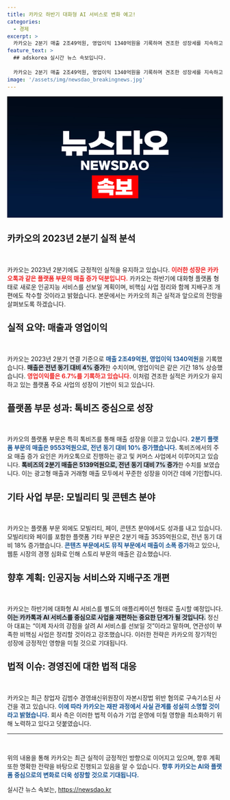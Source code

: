 ```yaml
---
title: 카카오 하반기 대화형 AI 서비스로 변화 예고!
categories:
  - 경제
excerpt: >
  카카오는 2분기 매출 2조49억원, 영업이익 1340억원을 기록하며 견조한 성장세를 지속하고 있다. 하반기 대화형 AI 서비스 출시에 이어 비핵심 사업 정리로 지배구조 개편에 나설 계획이다.
feature_text: >
  ## adskorea 실시간 뉴스 속보입니다.

  카카오는 2분기 매출 2조49억원, 영업이익 1340억원을 기록하며 견조한 성장세를 지속하고 있다. 하반기 대화형 AI 서비스 출시에 이어 비핵심 사업 정리로 지배구조 개편에 나설 계획이다.
image: '/assets/img/newsdao_breakingnews.jpg'
---
```


<p><img src="/assets/img/newsdao_breakingnews.jpg" alt="adskorea 속보" /></p>

<h2 data-ke-size="size26">카카오의 2023년 2분기 실적 분석</h2>

<p data-ke-size="size16">&nbsp;</p>

<p>카카오는 2023년 2분기에도 긍정적인 실적을 유지하고 있습니다. <b><span style="color: #ee2323;">이러한 성장은 카카오톡과 같은 플랫폼 부문의 매출 증가 덕분입니다.</span></b> 카카오는 하반기에 대화형 플랫폼 형태로 새로운 인공지능 서비스를 선보일 계획이며, 비핵심 사업 정리와 함께 지배구조 개편에도 착수할 것이라고 밝혔습니다. 본문에서는 카카오의 최근 실적과 앞으로의 전망을 살펴보도록 하겠습니다.</p>

<h2 data-ke-size="size26">실적 요약: 매출과 영업이익</h2>

<p data-ke-size="size16">&nbsp;</p>

<p>카카오는 2023년 2분기 연결 기준으로 <b><span style="color: #1a5490;">매출 2조49억원, 영업이익 1340억원</span></b>을 기록했습니다. <b><span style="background-color: #21538527;">매출은 전년 동기 대비 4% 증가</span></b>한 수치이며, 영업이익은 같은 기간 18% 상승했습니다. <b><span style="color: #ee2323;">영업이익률은 6.7%를 기록하고 있습니다.</span></b> 이처럼 견조한 실적은 카카오가 유지하고 있는 플랫폼 주요 사업의 성장이 기반이 되고 있습니다.</p>

<h2 data-ke-size="size26">플랫폼 부문 성과: 톡비즈 중심으로 성장</h2>

<p data-ke-size="size16">&nbsp;</p>

<p>카카오의 플랫폼 부문은 특히 톡비즈를 통해 매출 성장을 이끌고 있습니다. <b><span style="color: #1a5490;">2분기 플랫폼 부문의 매출은 9553억원으로, 전년 동기 대비 10% 증가했습니다.</span></b> 톡비즈에서의 주요 매출 증가 요인은 카카오톡으로 진행하는 광고 및 커머스 사업에서 이루어지고 있습니다. <b><span style="background-color: #21538527;">톡비즈의 2분기 매출은 5139억원으로, 전년 동기 대비 7% 증가</span></b>한 수치를 보였습니다. 이는 광고형 매출과 거래형 매출 모두에서 꾸준한 성장을 이어간 데에 기인합니다.</p>

<h2 data-ke-size="size26">기타 사업 부문: 모빌리티 및 콘텐츠 분야</h2>

<p data-ke-size="size16">&nbsp;</p>

<p>카카오는 플랫폼 부문 외에도 모빌리티, 페이, 콘텐츠 분야에서도 성과를 내고 있습니다. 모빌리티와 페이를 포함한 플랫폼 기타 부문은 2분기 매출 3535억원으로, 전년 동기 대비 18% 증가했습니다. <b><span style="color: #1a5490;">콘텐츠 부문에서도 뮤직 부문에서 매출이 소폭 증가</span></b>하고 있으나, 웹툰 시장의 경쟁 심화로 인해 스토리 부문의 매출은 감소했습니다.</p>

<h2 data-ke-size="size26">향후 계획: 인공지능 서비스와 지배구조 개편</h2>

<p data-ke-size="size16">&nbsp;</p>

<p>카카오는 하반기에 대화형 AI 서비스를 별도의 애플리케이션 형태로 출시할 예정입니다. <b><span style="background-color: #21538527;">이는 카카톡과 AI 서비스를 중심으로 사업을 재편하는 중요한 단계가 될 것입니다.</span></b> 정신아 대표는 “이제 자사의 강점을 살려 AI 서비스를 선보일 것”이라고 말하며, 연관성이 부족한 비핵심 사업은 정리할 것이라고 강조했습니다. 이러한 전략은 카카오의 장기적인 성장에 긍정적인 영향을 미칠 것으로 기대됩니다.</p>

<h2 data-ke-size="size26">법적 이슈: 경영진에 대한 법적 대응</h2>

<p data-ke-size="size16">&nbsp;</p>

<p>카카오는 최근 창업자 김범수 경영쇄신위원장이 자본시장법 위반 혐의로 구속기소된 사건을 겪고 있습니다. <b><span style="color: #1a5490;">이에 따라 카카오는 재판 과정에서 사실 관계를 성실히 소명할 것이라고 밝혔습니다.</span></b> 회사 측은 이러한 법적 이슈가 기업 운영에 미칠 영향을 최소화하기 위해 노력하고 있다고 덧붙였습니다.</p>

<hr>

<p data-ke-size="size16">&nbsp;</p>

<p>위의 내용을 통해 카카오는 최근 실적이 긍정적인 방향으로 이어지고 있으며, 향후 계획 또한 명확한 전략을 바탕으로 진행되고 있음을 알 수 있습니다. <b><span style="color: #1a5490;">향후 카카오는 AI와 플랫폼 중심으로의 변화로 더욱 성장할 것으로 기대됩니다.</span></b></p>
실시간 뉴스 속보는, <a href="https://newsdao.kr" rel="dofollow">https://newsdao.kr</a>


